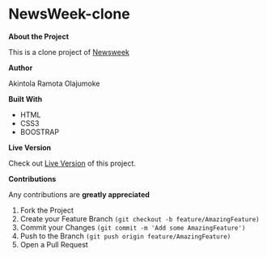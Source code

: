 # NewsWeek-clone

**About the Project**

This is a clone project of [Newsweek](https://www.newsweek.com/)

**Author**

Akintola Ramota Olajumoke

**Built With**

   * HTML  
   * CSS3
   * BOOSTRAP

**Live Version**

Check out [Live Version](https://raw.githack.com/Qoosim/smashing-magazine-website/feature-1/index.html) of this project.

**Contributions**

Any contributions are **greatly appreciated**

1. Fork the Project
2. Create your Feature Branch ```(git checkout -b feature/AmazingFeature)```
3. Commit your Changes ```(git commit -m 'Add some AmazingFeature')```
4. Push to the Branch ```(git push origin feature/AmazingFeature)```
5. Open a Pull Request
